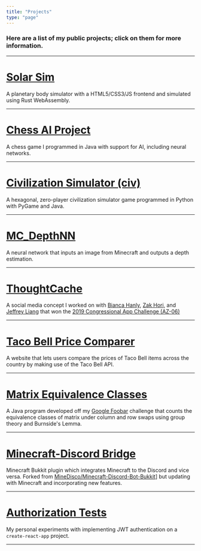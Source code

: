 ```yaml
---
title: "Projects"
type: "page"
---
```



### Here are a list of my public projects; click on them for more information.

---
# [Solar Sim](/projects/solar-sim/)
A planetary body simulator with a HTML5/CSS3/JS frontend and simulated using Rust WebAssembly.

---
# [Chess AI Project](/projects/chess-ai/)
A chess game I programmed in Java with support for AI, including neural networks.

---
# [Civilization Simulator (civ)](/projects/civilization-simulator/)
A hexagonal, zero-player civilization simulator game programmed in Python with PyGame and Java.

---
# [MC_DepthNN](/projects/mc-depthnn/)
A neural network that inputs an image from Minecraft and outputs a depth estimation.

---
# [ThoughtCache](/projects/thoughtcache/)
A social media concept I worked on with [Bianca Hanly](https://github.com/Bianca-Hanly), [Zak Hori](https://github.com/BlackholeWeb), and [Jeffrey Liang](https://github.com/jeffreypliang) that won the [2019 Congressional App Challenge (AZ-06)](https://www.congressionalappchallenge.us/19-AZ06/)

---
# [Taco Bell Price Comparer](/projects/taco-bell-prices/)
A website that lets users compare the prices of Taco Bell items across the country by making use of the Taco Bell API.

---
# [Matrix Equivalence Classes](/projects/matrix-equivalence-classes/)
A Java program developed off my [Google Foobar](https://google.com/foobar/) challenge that counts the equivalence classes of matrix under column and row swaps using group theory and Burnside's Lemma.

---
# [Minecraft-Discord Bridge](/projects/minecraft-discord-bridge/)
Minecraft Bukkit plugin which integrates Minecraft to the Discord and vice versa. Forked from [MineDisco/Minecraft-Discord-Bot-Bukkit](https://github.com/MineDisco/Minecraft-Discord-Bot-Bukkit)] but updating with Minecraft and incorporating new features.

---
# [Authorization Tests](/projects/authorization-tests/)
My personal experiments with implementing JWT authentication on a `create-react-app` project.

---